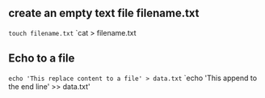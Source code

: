## create an empty text file filename.txt
   `touch filename.txt`
   `cat > filename.txt

## Echo to a file
   `echo 'This replace content to a file' > data.txt`
   `echo 'This append to the end line' >> data.txt'

